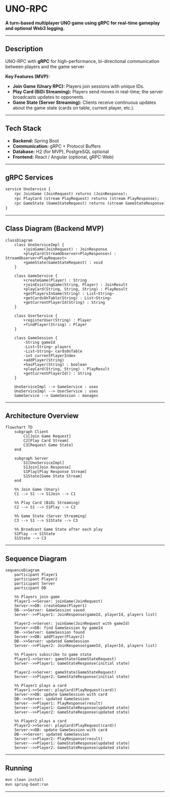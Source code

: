 # UNO-RPC

**A turn-based multiplayer UNO game using gRPC for real-time gameplay and optional Web3 logging.**

---

## Description

UNO-RPC with **gRPC** for high-performance, bi-directional communication between players and the game server

**Key Features (MVP):**
- **Join Game (Unary RPC):** Players join sessions with unique IDs.
- **Play Card (BiDi Streaming):** Players send moves in real-time; the server broadcasts updates to opponents.
- **Game State (Server Streaming):** Clients receive continuous updates about the game state (cards on table, current player, etc.).

---

## Tech Stack
- **Backend:** Spring Boot
- **Communication:** gRPC + Protocol Buffers
- **Database:** H2 (for MVP), PostgreSQL optional
- **Frontend:** React / Angular (optional, gRPC-Web)

---

## gRPC Services

```proto
service UnoService {
    rpc JoinGame (JoinRequest) returns (JoinResponse);
    rpc PlayCard (stream PlayRequest) returns (stream PlayResponse);
    rpc GameState (GameStateRequest) returns (stream GameStateResponse);
}
```

---

## Class Diagram (Backend MVP)

```mermaid
classDiagram
    class UnoServiceImpl {
        +joinGame(JoinRequest) : JoinResponse
        +playCard(StreamObserver<PlayResponse>) : StreamObserver<PlayRequest>
        +gameState(GameStateRequest) : void
    }

    class GameService {
        +createGame(Player) : String
        +joinExistingGame(String, Player) : JoinResult
        +playCard(String, String, String) : PlayResult
        +getPlayersInGame(String) : List~String~
        +getCardsOnTable(String) : List~String~
        +getCurrentPlayerId(String) : String
    }

    class UserService {
        +registerUser(String) : Player
        +findPlayer(String) : Player
    }

    class GameSession {
        -String gameId
        -List~String~ players
        -List~String~ cardsOnTable
        -int currentPlayerIndex
        +addPlayer(String)
        +hasPlayer(String) : boolean
        +playCard(String, String) : PlayResult
        +getCurrentPlayerId() : String
    }

    UnoServiceImpl --> GameService : uses
    UnoServiceImpl --> UserService : uses
    GameService --> GameSession : manages
```

---

## Architecture Overview

```mermaid
flowchart TD
    subgraph Client
        C1[Join Game Request]
        C2[Play Card Stream]
        C3[Request Game State]
    end

    subgraph Server
        S1[UnoServiceImpl]
        S1Join[Join Response]
        S1Play[Play Response Stream]
        S1State[Game State Stream]
    end

    %% Join Game (Unary)
    C1 --> S1 --> S1Join --> C1

    %% Play Card (BiDi Streaming)
    C2 --> S1 --> S1Play --> C2

    %% Game State (Server Streaming)
    C3 --> S1 --> S1State --> C3

    %% Broadcast Game State after each play
    S1Play --> S1State
    S1State --> C3
```

---

## Sequence Diagram

```mermaid
sequenceDiagram
    participant Player1
    participant Player2
    participant Server
    participant DB

    %% Players join game
    Player1->>Server: joinGame(JoinRequest)
    Server->>DB: createGame(Player1)
    DB-->>Server: GameSession saved
    Server-->>Player1: JoinResponse(gameId, playerId, players list)

    Player2->>Server: joinGame(JoinRequest with gameId)
    Server->>DB: find GameSession by gameId
    DB-->>Server: GameSession found
    Server->>DB: addPlayer(Player2)
    DB-->>Server: updated GameSession
    Server-->>Player2: JoinResponse(gameId, playerId, players list)

    %% Players subscribe to game state
    Player1->>Server: gameState(GameStateRequest)
    Server-->>Player1: GameStateResponse(initial state)
    
    Player2->>Server: gameState(GameStateRequest)
    Server-->>Player2: GameStateResponse(initial state)

    %% Player1 plays a card
    Player1->>Server: playCard(PlayRequest(card))
    Server->>DB: update GameSession with card
    DB-->>Server: updated GameSession
    Server-->>Player1: PlayResponse(result)
    Server-->>Player1: GameStateResponse(updated state)
    Server-->>Player2: GameStateResponse(updated state)

    %% Player2 plays a card
    Player2->>Server: playCard(PlayRequest(card))
    Server->>DB: update GameSession with card
    DB-->>Server: updated GameSession
    Server-->>Player2: PlayResponse(result)
    Server-->>Player1: GameStateResponse(updated state)
    Server-->>Player2: GameStateResponse(updated state)
```
---

## Running

```bash
mvn clean install
mvn spring-boot:run
```
---

